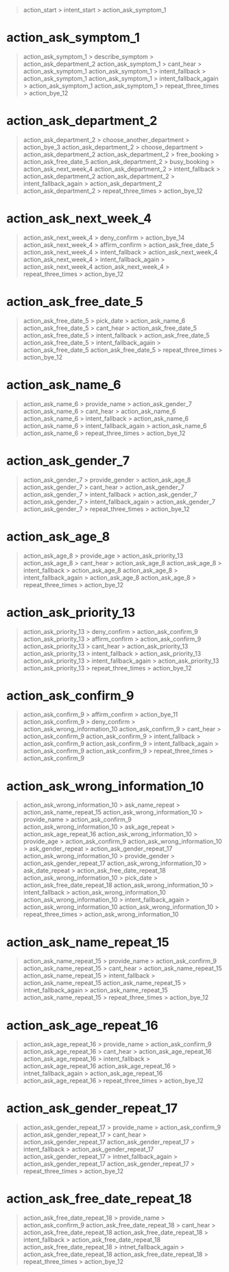 > action_start > intent_start > action_ask_symptom_1

# action_ask_symptom_1
> action_ask_symptom_1 > describe_symptom > action_ask_department_2
> action_ask_symptom_1 > cant_hear > action_ask_symptom_1
> action_ask_symptom_1 > intent_fallback > action_ask_symptom_1 
> action_ask_symptom_1 > intent_fallback_again > action_ask_symptom_1
> action_ask_symptom_1 > repeat_three_times > action_bye_12

# action_ask_department_2
> action_ask_department_2 > choose_another_department > action_bye_3
> action_ask_department_2 > choose_department > action_ask_department_2
> action_ask_department_2 > free_booking > action_ask_free_date_5
> action_ask_department_2 > busy_booking > action_ask_next_week_4
> action_ask_department_2 > intent_fallback > action_ask_department_2
> action_ask_department_2 > intent_fallback_again > action_ask_department_2
> action_ask_department_2 > repeat_three_times > action_bye_12

# action_ask_next_week_4 
> action_ask_next_week_4 > deny_confirm > action_bye_14
> action_ask_next_week_4 > affirm_confirm > action_ask_free_date_5 
> action_ask_next_week_4 > intent_fallback > action_ask_next_week_4
> action_ask_next_week_4 > intent_fallback_again > action_ask_next_week_4
> action_ask_next_week_4 > repeat_three_times > action_bye_12

# action_ask_free_date_5
> action_ask_free_date_5 > pick_date > action_ask_name_6
> action_ask_free_date_5 > cant_hear > action_ask_free_date_5
> action_ask_free_date_5 > intent_fallback > action_ask_free_date_5 
> action_ask_free_date_5 > intent_fallback_again > action_ask_free_date_5
> action_ask_free_date_5 > repeat_three_times > action_bye_12

# action_ask_name_6
> action_ask_name_6 > provide_name > action_ask_gender_7
> action_ask_name_6 > cant_hear > action_ask_name_6
> action_ask_name_6 > intent_fallback > action_ask_name_6
> action_ask_name_6 > intent_fallback_again > action_ask_name_6
> action_ask_name_6 > repeat_three_times > action_bye_12

# action_ask_gender_7
> action_ask_gender_7 > provide_gender > action_ask_age_8
> action_ask_gender_7 > cant_hear > action_ask_gender_7
> action_ask_gender_7 > intent_fallback > action_ask_gender_7
> action_ask_gender_7 > intent_fallback_again > action_ask_gender_7
> action_ask_gender_7 > repeat_three_times > action_bye_12

# action_ask_age_8
> action_ask_age_8 > provide_age > action_ask_priority_13
> action_ask_age_8 > cant_hear > action_ask_age_8
> action_ask_age_8 > intent_fallback > action_ask_age_8
> action_ask_age_8 > intent_fallback_again > action_ask_age_8 
> action_ask_age_8 > repeat_three_times > action_bye_12

# action_ask_priority_13
> action_ask_priority_13 > deny_confirm > action_ask_confirm_9
> action_ask_priority_13 > affirm_confirm > action_ask_confirm_9
> action_ask_priority_13 > cant_hear > action_ask_priority_13
> action_ask_priority_13 > intent_fallback > action_ask_priority_13
> action_ask_priority_13 > intent_fallback_again > action_ask_priority_13
> action_ask_priority_13 > repeat_three_times > action_bye_12

# action_ask_confirm_9 
> action_ask_confirm_9 > affirm_confirm > action_bye_11
> action_ask_confirm_9 > deny_confirm > action_ask_wrong_information_10
> action_ask_confirm_9 > cant_hear > action_ask_confirm_9
> action_ask_confirm_9 > intent_fallback > action_ask_confirm_9
> action_ask_confirm_9 > intent_fallback_again > action_ask_confirm_9 
> action_ask_confirm_9 > repeat_three_times > action_ask_confirm_9

# action_ask_wrong_information_10
> action_ask_wrong_information_10 > ask_name_repeat > action_ask_name_repeat_15
> action_ask_wrong_information_10 > provide_name > action_ask_confirm_9
> action_ask_wrong_information_10 > ask_age_repeat > action_ask_age_repeat_16
> action_ask_wrong_information_10 > provide_age > action_ask_confirm_9
> action_ask_wrong_information_10 > ask_gender_repeat > action_ask_gender_repeat_17
> action_ask_wrong_information_10 > provide_gender > action_ask_gender_repeat_17
> action_ask_wrong_information_10 > ask_date_repeat > action_ask_free_date_repeat_18
> action_ask_wrong_information_10 > pick_date > action_ask_free_date_repeat_18
> action_ask_wrong_information_10 > intent_fallback > action_ask_wrong_information_10
> action_ask_wrong_information_10 > intent_fallback_again > action_ask_wrong_information_10
> action_ask_wrong_information_10 > repeat_three_times > action_ask_wrong_information_10

# action_ask_name_repeat_15
> action_ask_name_repeat_15 > provide_name > action_ask_confirm_9
> action_ask_name_repeat_15 > cant_hear > action_ask_name_repeat_15
> action_ask_name_repeat_15 > intent_fallback > action_ask_name_repeat_15
> action_ask_name_repeat_15 > intnet_fallback_again > action_ask_name_repeat_15
> action_ask_name_repeat_15 > repeat_three_times > action_bye_12 

# action_ask_age_repeat_16
> action_ask_age_repeat_16 > provide_name > action_ask_confirm_9
> action_ask_age_repeat_16 > cant_hear > action_ask_age_repeat_16
> action_ask_age_repeat_16 > intent_fallback > action_ask_age_repeat_16
> action_ask_age_repeat_16 > intnet_fallback_again > action_ask_age_repeat_16
> action_ask_age_repeat_16 > repeat_three_times > action_bye_12 

# action_ask_gender_repeat_17
> action_ask_gender_repeat_17 > provide_name > action_ask_confirm_9
> action_ask_gender_repeat_17 > cant_hear > action_ask_gender_repeat_17
> action_ask_gender_repeat_17 > intent_fallback > action_ask_gender_repeat_17
> action_ask_gender_repeat_17 > intnet_fallback_again > action_ask_gender_repeat_17
> action_ask_gender_repeat_17 > repeat_three_times > action_bye_12 

# action_ask_free_date_repeat_18
> action_ask_free_date_repeat_18 > provide_name > action_ask_confirm_9
> action_ask_free_date_repeat_18 > cant_hear > action_ask_free_date_repeat_18
> action_ask_free_date_repeat_18 > intent_fallback > action_ask_free_date_repeat_18
> action_ask_free_date_repeat_18 > intnet_fallback_again > action_ask_free_date_repeat_18
> action_ask_free_date_repeat_18 > repeat_three_times > action_bye_12 
